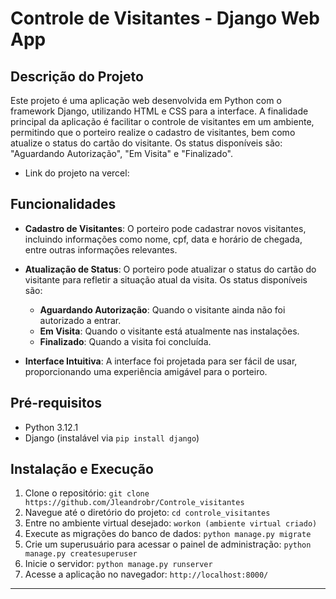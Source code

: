 # Controle de Visitantes - Django Web App

## Descrição do Projeto

Este projeto é uma aplicação web desenvolvida em Python com o framework Django, utilizando HTML e CSS para a interface. A finalidade principal da aplicação é facilitar o controle de visitantes em um ambiente, permitindo que o porteiro realize o cadastro de visitantes, bem como atualize o status do cartão do visitante. Os status disponíveis são: "Aguardando Autorização", "Em Visita" e "Finalizado".

- Link do projeto na vercel: 

## Funcionalidades

- **Cadastro de Visitantes**: O porteiro pode cadastrar novos visitantes, incluindo informações como nome, cpf, data e horário de chegada, entre outras informações relevantes.

- **Atualização de Status**: O porteiro pode atualizar o status do cartão do visitante para refletir a situação atual da visita. Os status disponíveis são:
  - **Aguardando Autorização**: Quando o visitante ainda não foi autorizado a entrar.
  - **Em Visita**: Quando o visitante está atualmente nas instalações.
  - **Finalizado**: Quando a visita foi concluída.

- **Interface Intuitiva**: A interface foi projetada para ser fácil de usar, proporcionando uma experiência amigável para o porteiro.

## Pré-requisitos

- Python 3.12.1
- Django (instalável via `pip install django`)

## Instalação e Execução

1. Clone o repositório: `git clone https://github.com/Jleandrobr/Controle_visitantes`
2. Navegue até o diretório do projeto: `cd controle_visitantes`
3. Entre no ambiente virtual desejado: `workon (ambiente virtual criado)`
4. Execute as migrações do banco de dados: `python manage.py migrate`
5. Crie um superusuário para acessar o painel de administração: `python manage.py createsuperuser`
6. Inicie o servidor: `python manage.py runserver`
7. Acesse a aplicação no navegador: `http://localhost:8000/`

---
